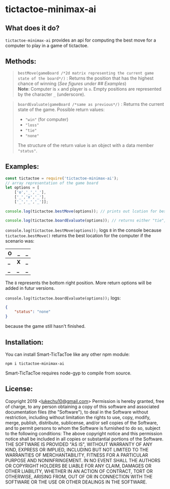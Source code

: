 # tictactoe-minimax-ai

## What does it do?

`tictactoe-minimax-ai` provides an api for computing the best move for a computer to play in a game of tictactoe.

## Methods:
>`bestMove(gameBoard /*2d matrix representing the current game state of the board*/)` : Returns the position that has the highest chance of winning (*See figures under ## Examples*)<br>**Note**: Computer is `x` and player is `o`. Empty positions are represented by the character `_` (underscore).

>`boardEvaluate(gameBoard /*same as previous*/)` : Returns the current state of the game. Possible return values:
> - `"win"` (for computer)
>- `"loss"`
>- `"tie"`
>- `"none"`
>
> The structure of the return value is an object with a data member `"status"`.
## Examples:

```javascript
const tictactoe = require('tictactoe-minimax-ai');
// array representation of the game board
let options = [
    ['o','_','_'],
    ['_','x','_'],
    ['_','_','_']];
    
console.log(tictactoe.bestMove(options)); // prints out lcation for best move

console.log(tictactoe.boardEvaluate(options)); // returns either "tie", "win", "loss", "none". Expected "none"
```

`console.log(tictactoe.bestMove(options));` logs `8` in the console because `tictactoe.bestMove()` returns the best location for the computer if the scenario was:

  O  |  _  |  _
-----|-----|-----
**_**|**X**|**_**
**_**|**_**   |**_**

The `8` represents the bottom right position. More return options will be added in futur versions.

`console.log(tictactoe.boardEvaluate(options));` logs:
```json
{
    "status": "none"
}
```
because the game still hasn't finished.

## Installation:

You can install Smart-TicTacToe like any other npm module:
```
npm i tictactoe-minimax-ai
```

Smart-TicTacToe requires node-gyp to compile from source.

## License:

Copyright 2019 <[lukechu10@gmail.com](mailto:lukechu10@gmail.com)>
Permission is hereby granted, free of charge, to any person obtaining a copy of this software and associated documentation files (the "Software"), to deal in the Software without restriction, including without limitation the rights to use, copy, modify, merge, publish, distribute, sublicense, and/or sell copies of the Software, and to permit persons to whom the Software is furnished to do so, subject to the following conditions:
The above copyright notice and this permission notice shall be included in all copies or substantial portions of the Software.
THE SOFTWARE IS PROVIDED "AS IS", WITHOUT WARRANTY OF ANY KIND, EXPRESS OR IMPLIED, INCLUDING BUT NOT LIMITED TO THE WARRANTIES OF MERCHANTABILITY, FITNESS FOR A PARTICULAR PURPOSE AND NONINFRINGEMENT. IN NO EVENT SHALL THE AUTHORS OR COPYRIGHT HOLDERS BE LIABLE FOR ANY CLAIM, DAMAGES OR OTHER LIABILITY, WHETHER IN AN ACTION OF CONTRACT, TORT OR OTHERWISE, ARISING FROM, OUT OF OR IN CONNECTION WITH THE SOFTWARE OR THE USE OR OTHER DEALINGS IN THE SOFTWARE.
